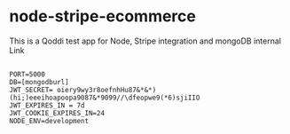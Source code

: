 <h1> node-stripe-ecommerce</h1>
<p>This is a Qoddi test app for Node, Stripe integration and mongoDB internal Link</p>
<code>
PORT=5000 </code>
<code>
DB=[mongodburl]</code>
<code>
JWT_SECRET= oiery9wy3r8oefnhHu87&*&*)(hi;)eeeihoapoopa9087&*9099//\dfeopwe9(*6)sjiIIO</code>
<code>
JWT_EXPIRES_IN = 7d</code>
<code>
JWT_COOKIE_EXPIRES_IN=24</code>
<code>
NODE_ENV=development</code>
<code>
</code>

